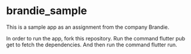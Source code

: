 # brandie_sample

This is a sample app as an assignment from the company Brandie.

In order to run the app, fork this repository.
Run the command flutter pub get to fetch the dependencies. And then run the command flutter run.
